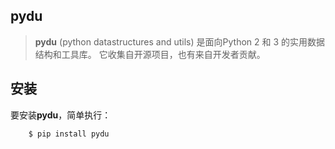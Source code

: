 ## pydu

> **pydu** (python datastructures and utils) 是面向Python 2 和 3 的实用数据结构和工具库。
它收集自开源项目，也有来自开发者贡献。


## 安装
要安装**pydu**，简单执行：

```bash
    $ pip install pydu
```
